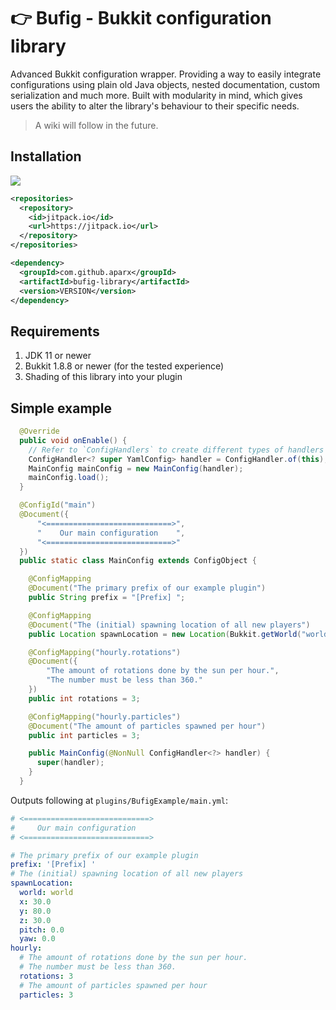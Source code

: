 # 👉 Bufig - Bukkit configuration library
Advanced Bukkit configuration wrapper. Providing a way to easily integrate configurations using plain old Java objects, 
nested documentation, custom serialization and much more. Built with modularity in mind, which gives users the ability 
to alter the library's behaviour to their specific needs.

> A wiki will follow in the future.

## Installation
[![](https://jitpack.io/v/aparx/bufig-library.svg)](https://jitpack.io/#aparx/bufig-library)

```xml
<repositories>
  <repository>
    <id>jitpack.io</id>
    <url>https://jitpack.io</url>
  </repository>
</repositories>
```
```xml
<dependency>
  <groupId>com.github.aparx</groupId>
  <artifactId>bufig-library</artifactId>
  <version>VERSION</version>
</dependency>
```
## Requirements
1. JDK 11 or newer
2. Bukkit 1.8.8 or newer (for the tested experience)
3. Shading of this library into your plugin

## Simple example
```java
  @Override
  public void onEnable() {
    // Refer to `ConfigHandlers` to create different types of handlers
    ConfigHandler<? super YamlConfig> handler = ConfigHandler.of(this);
    MainConfig mainConfig = new MainConfig(handler);
    mainConfig.load();
  }

  @ConfigId("main")
  @Document({
      "<============================>",
      "    Our main configuration    ",
      "<============================>"
  })
  public static class MainConfig extends ConfigObject {

    @ConfigMapping
    @Document("The primary prefix of our example plugin")
    public String prefix = "[Prefix] ";

    @ConfigMapping
    @Document("The (initial) spawning location of all new players")
    public Location spawnLocation = new Location(Bukkit.getWorld("world"), 30, 80, 30);

    @ConfigMapping("hourly.rotations")
    @Document({
        "The amount of rotations done by the sun per hour.",
        "The number must be less than 360."
    })
    public int rotations = 3;

    @ConfigMapping("hourly.particles")
    @Document("The amount of particles spawned per hour")
    public int particles = 3;

    public MainConfig(@NonNull ConfigHandler<?> handler) {
      super(handler);
    }
  }
```
Outputs following at `plugins/BufigExample/main.yml`:
```yaml
# <============================>
#     Our main configuration    
# <============================>

# The primary prefix of our example plugin
prefix: '[Prefix] '
# The (initial) spawning location of all new players
spawnLocation:
  world: world
  x: 30.0
  y: 80.0
  z: 30.0
  pitch: 0.0
  yaw: 0.0
hourly:
  # The amount of rotations done by the sun per hour.
  # The number must be less than 360.
  rotations: 3
  # The amount of particles spawned per hour
  particles: 3
```

